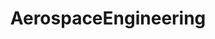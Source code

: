 ---
title: AerospaceEngineering
crosslinks:
- AskEngineers
- Python
- satellites
- EngineeringStudents
- resumes
---